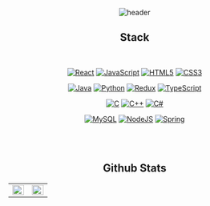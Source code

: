 <div align = "center">

![header](https://capsule-render.vercel.app/api?type=waving&color=gradient&height=200&section=header&text=JIGUN%20&fontSize=70)

## Stack

<br />

[![React](https://img.shields.io/badge/react-%2320232a.svg?style=for-the-badge&logo=react&logoColor=%2361DAFB)](https://ko.reactjs.org/)
[![JavaScript](https://img.shields.io/badge/javascript-%23323330.svg?style=for-the-badge&logo=javascript&logoColor=%23F7DF1E)]()
[![HTML5](https://img.shields.io/badge/HTML5-E34F26?style=for-the-badge&logo=html5&logoColor=white)](https://www.w3schools.com/html/)
[![CSS3](https://img.shields.io/badge/CSS3-1572B6?style=for-the-badge&logo=css3&logoColor=white)](https://www.w3schools.com/css/)

[![Java](https://img.shields.io/badge/java-%23ED8B00.svg?style=for-the-badge&logo=java&logoColor=white)](https://www.java.com/)
[![Python](https://img.shields.io/badge/Python-3776AB?style=for-the-badge&logo=python&logoColor=white)](https://www.python.org/)
[![Redux](https://img.shields.io/badge/Redux-764ABC?style=for-the-badge&logo=Redux&logoColor=white)](https://ko.redux.js.org/)
[![TypeScript](https://img.shields.io/badge/typescript-%23007ACC.svg?style=for-the-badge&logo=typescript&logoColor=white)](https://www.typescriptlang.org/)

[![C](https://img.shields.io/badge/C-00599C?style=for-the-badge&logo=c&logoColor=white)](https://en.cppreference.com/w/)
[![C++](https://img.shields.io/badge/C%2B%2B-00599C?style=for-the-badge&logo=c%2B%2B&logoColor=white)](https://en.cppreference.com/w/)
[![C#](https://img.shields.io/badge/C_SHARP-00599C?style=for-the-badge&logo=c#&logoColor=white)](https://en.cppreference.com/w/)

[![MySQL](https://img.shields.io/badge/mysql-%2307405e.svg?style=for-the-badge&logo=mysql&logoColor=white)](https://www.mysql.com/)
[![NodeJS](https://img.shields.io/badge/Node.js-43853D?style=for-the-badge&logo=node.js&logoColor=white)](https://nodejs.org/ko/)
[![Spring](https://img.shields.io/badge/spring-%236DB33F.svg?style=for-the-badge&logo=spring&logoColor=white)](https://spring.io/)

<br>
<br>

## Github Stats

<table><tr><td valign="top" width="50%">

<img src="https://github-readme-stats.vercel.app/api?username=bjigeon&show_icons=true&count_private=true&hide_border=true" align="left" style="width: 100%" />

</td><td valign="top" width="50%">

<img src="https://github-readme-stats.vercel.app/api/top-langs/?username=bjigeon&hide_border=true&layout=compact" align="left" style="width: 100%" />

</td></tr></table>

<!-- [![Solved.ac
프로필](http://mazassumnida.wtf/api/v2/generate_badge?boj=bjigeon)](https://solved.ac/bjigeon)

[<img width=70% src="https://github-readme-solvedac.hyp3rflow.vercel.app/api/?handle=bjigeon">](https://www.acmicpc.net/user/bjigeon) -->
